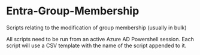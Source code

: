 # Entra-Group-Membership
Scripts relating to the modification of group membership (usually in bulk)

All scripts need to be run from an active Azure AD Powershell session. Each script will use a CSV template with the name of the script appended to it.
